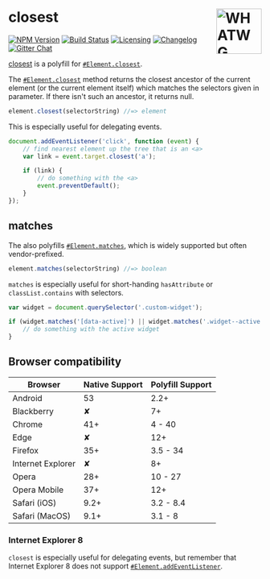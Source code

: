 # closest [<img src="https://upload.wikimedia.org/wikipedia/commons/5/52/WHATWG_DOM_logo.svg" alt="WHATWG DOM logo" width="90" height="90" align="right">][closest]

[![NPM Version][npm-img]][npm-url]
[![Build Status][cli-img]][cli-url]
[![Licensing][lic-img]][lic-url]
[![Changelog][log-img]][log-url]
[![Gitter Chat][git-img]][git-url]

[closest] is a polyfill for [`#Element.closest`].

The [`#Element.closest`] method returns the closest ancestor of the current
element (or the current element itself) which matches the selectors given in
parameter. If there isn't such an ancestor, it returns null.

```js
element.closest(selectorString) //=> element
```

This is especially useful for delegating events.

```js
document.addEventListener('click', function (event) {
	// find nearest element up the tree that is an <a>
	var link = event.target.closest('a');

	if (link) {
		// do something with the <a>
		event.preventDefault();
	}
});
```

## matches

The  also polyfills [`#Element.matches`], which is
widely supported but often vendor-prefixed.

```js
element.matches(selectorString) //=> boolean
```

`matches` is especially useful for short-handing `hasAttribute` or
`classList.contains` with selectors.

```js
var widget = document.querySelector('.custom-widget');

if (widget.matches('[data-active]') || widget.matches('.widget--active')) {
	// do something with the active widget
}
```

## Browser compatibility

| Browser           | Native Support | Polyfill Support |
| ----------------- | -------------- | ---------------- |
| Android           | 53             | 2.2+             |
| Blackberry        | ✘              | 7+               |
| Chrome            | 41+            | 4 - 40           |
| Edge              | ✘              | 12+              |
| Firefox           | 35+            | 3.5 - 34         |
| Internet Explorer | ✘              | 8+               |
| Opera             | 28+            | 10 - 27          |
| Opera Mobile      | 37+            | 12+              |
| Safari (iOS)      | 9.2+           | 3.2 - 8.4        |
| Safari (MacOS)    | 9.1+           | 3.1 - 8          |

### Internet Explorer 8

`closest` is especially useful for delegating events, but remember that
Internet Explorer 8 does not support [`#Element.addEventListener`].

[closest]: https://github.com/jonathantneal/closest
[`#Element.closest`]: https://dom.spec.whatwg.org/#dom-element-closest
[`#Element.matches`]: https://dom.spec.whatwg.org/#dom-element-matches
[`#Element.addEventListener`]: https://developer.mozilla.org/en-US/docs/Web/API/EventTarget.addEventListener#Browser_compatibility

[npm-url]: https://www.npmjs.com/package/element-closest
[npm-img]: https://img.shields.io/npm/v/element-closest.svg
[cli-url]: https://travis-ci.org/jonathantneal/closest
[cli-img]: https://img.shields.io/travis/jonathantneal/closest.svg
[lic-url]: LICENSE.md
[lic-img]: https://img.shields.io/npm/l/element-closest.svg
[log-url]: CHANGELOG.md
[log-img]: https://img.shields.io/badge/changelog-md-blue.svg
[git-url]: https://gitter.im/jonathantneal/closest
[git-img]: https://img.shields.io/badge/chat-gitter-blue.svg
